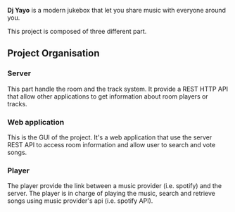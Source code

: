 **Dj Yayo** is a modern jukebox that let you share music with everyone around you.

This project is composed of three different part.

## Project Organisation ##

### Server ###
This part handle the room and the track system. It provide a REST HTTP API that allow other applications to get information about room players or tracks.

### Web application ###
This is the GUI of the project. It's a web application that use the server REST API to access room information and allow user to search and vote songs.

### Player ###
The player provide the link between a music provider (i.e. spotify) and the server.
The player is in charge of playing the music, search and retrieve songs using music provider's api (i.e. spotify API).